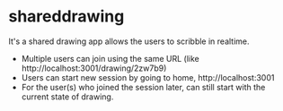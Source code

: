 shareddrawing
=============

It's a shared drawing app allows the users to scribble in realtime. 
   
- Multiple users can join using the same URL (like http://localhost:3001/drawing/2zw7b9)
- Users can start new session by going to home, http://localhost:3001
- For the user(s) who joined the session later, can still start with the current state of drawing.

